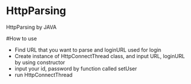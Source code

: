 # HttpParsing
HttpParsing by JAVA

#How to use
* Find URL that you want to parse and loginURL used for login
* Create instance of HttpConnectThread class, and input URL, loginURL by using constructor
* input your id, password by function called setUser
* run HttpConnectThread
